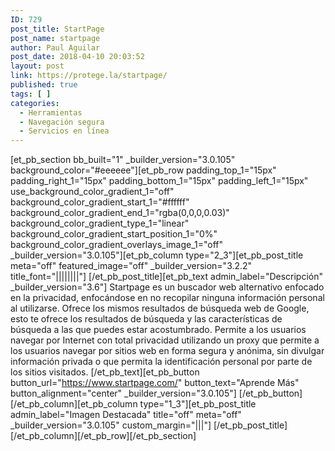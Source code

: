 ```yaml
---
ID: 729
post_title: StartPage
post_name: startpage
author: Paul Aguilar
post_date: 2018-04-10 20:03:52
layout: post
link: https://protege.la/startpage/
published: true
tags: [ ]
categories:
  - Herramientas
  - Navegación segura
  - Servicios en línea
---
```

[et_pb_section bb_built="1" \_builder\_version="3.0.105" background_color="#eeeeee"][et_pb_row padding_top_1="15px" padding_right_1="15px" padding_bottom_1="15px" padding_left_1="15px" use_background_color_gradient_1="off" background_color_gradient_start_1="#ffffff" background_color_gradient_end_1="rgba(0,0,0,0.03)" background_color_gradient_type_1="linear" background_color_gradient_start_position_1="0%" background_color_gradient_overlays_image_1="off" \_builder\_version="3.0.105"][et_pb_column type="2_3"][et_pb_post_title meta="off" featured_image="off" \_builder\_version="3.2.2" title_font="||||||||"] [/et_pb_post_title][et_pb_text admin_label="Descripción" \_builder\_version="3.6"] Startpage es un buscador web alternativo enfocado en la privacidad, enfocándose en no recopilar ninguna información personal al utilizarse. Ofrece los mismos resultados de búsqueda web de Google, esto te ofrece los resultados de búsqueda y las características de búsqueda a las que puedes estar acostumbrado. Permite a los usuarios navegar por Internet con total privacidad utilizando un proxy que permite a los usuarios navegar por sitios web en forma segura y anónima, sin divulgar información privada o que permita la identificación personal por parte de los sitios visitados. [/et_pb_text][et_pb_button button_url="https://www.startpage.com/" button_text="Aprende Más" button_alignment="center" \_builder\_version="3.0.105"] [/et_pb_button][/et_pb_column][et_pb_column type="1_3"][et_pb_post_title admin_label="Imagen Destacada" title="off" meta="off" \_builder\_version="3.0.105" custom_margin="|||"] [/et_pb_post_title][/et_pb_column][/et_pb_row][/et_pb_section]